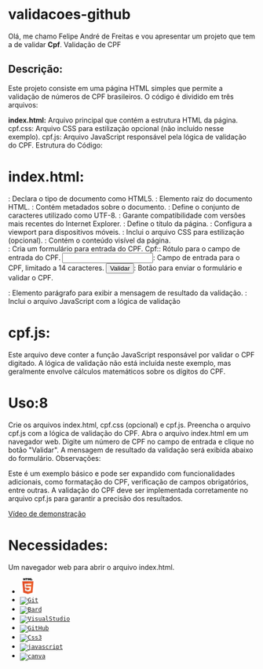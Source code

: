  # validacoes-github
 Olá, me chamo Felipe André de Freitas e vou apresentar um projeto que tem a de validar **Cpf**.
Validação de CPF
## Descrição:
Este projeto consiste em uma página HTML simples que permite a validação de números de CPF brasileiros. O código é dividido em três arquivos:

**index.html:** Arquivo principal que contém a estrutura HTML da página.
cpf.css: Arquivo CSS para estilização opcional (não incluído nesse exemplo).
cpf.js: Arquivo JavaScript responsável pela lógica de validação do CPF.
Estrutura do Código:

 # index.html:

<!DOCTYPE html>: Declara o tipo de documento como HTML5.
<html></html>: Elemento raiz do documento HTML.
<head></head>: Contém metadados sobre o documento.
<meta charset='utf-8'>: Define o conjunto de caracteres utilizado como UTF-8.
<meta http-equiv='X-UA-Compatible' content='IE=edge'>: Garante compatibilidade com versões mais recentes do Internet Explorer.
<title>Validação de cpf</title>: Define o título da página.
<meta name='viewport' content='width=device-width, initial-scale=1'>: Configura a viewport para dispositivos móveis.
<link rel='stylesheet' type='text/css' media='screen' href='cpf.css'>: Inclui o arquivo CSS para estilização (opcional).
<body></body>: Contém o conteúdo visível da página.
<form action="" id="cpfForm"></form>: Cria um formulário para entrada do CPF.
<label for="">Cpf:</label>: Rótulo para o campo de entrada do CPF.
<input type="text" id="cpf" name="cpf" maxlength="14">: Campo de entrada para o CPF, limitado a 14 caracteres.
<button type="submit">Validar</button>: Botão para enviar o formulário e validar o CPF.
<p id="message"></p>: Elemento parágrafo para exibir a mensagem de resultado da validação.
<script src='cpf.js'></script>: Inclui o arquivo JavaScript com a lógica de validação

# cpf.js:
Este arquivo deve conter a função JavaScript responsável por validar o CPF digitado. A lógica de validação não está incluída neste exemplo, mas geralmente envolve cálculos matemáticos sobre os dígitos do CPF.

# Uso:8
Crie os arquivos index.html, cpf.css (opcional) e cpf.js.
Preencha o arquivo cpf.js com a lógica de validação do CPF.
Abra o arquivo index.html em um navegador web.
Digite um número de CPF no campo de entrada e clique no botão "Validar".
A mensagem de resultado da validação será exibida abaixo do formulário.
Observações:

Este é um exemplo básico e pode ser expandido com funcionalidades adicionais, como formatação do CPF, verificação de campos obrigatórios, entre outras.
A validação do CPF deve ser implementada corretamente no arquivo cpf.js para garantir a precisão dos resultados.

 [Vídeo de demonstração](gravacao.gif)

# Necessidades:
Um navegador web para abrir o arquivo index.html.
* [<code><img height="32" src="https://raw.githubusercontent.com/github/explore/80688e429a7d4ef2fca1e82350fe8e3517d3494d/topics/html/html.png" alt="HTML5"/></code>](https://developer.mozilla.org/pt-BR/docs/Web/HTML)
* [<code><img height="32" src="https://www.malwarebytes.com/wp-content/uploads/sites/2/2023/01/asset_upload_file97293_255583.jpg" alt="Git"/></code>](https://git-scm.com/)
* [<code><img height="32" src="https://blog.netscandigital.com/wp-content/uploads/2023/07/O-que-e-o-Google-Bard.png" alt="Bard"/></code>](https://bard.google.com/chat?hl=pt)
* [<code><img height="32" src="https://img.shields.io/badge/VSCode-0078D4?style=for-the-badge&logo=visual%20studio%20code&logoColor=white" alt="VisualStudio"/></code>](https://code.visualstudio.com/)
* [<code><img height="32" src="https://img.shields.io/badge/GitHub-100000?style=for-the-badge&logo=github&logoColor=white" alt="GitHub"/></code>](https://github.com/)
* [<code><img height="32" src="https://upload.wikimedia.org/wikipedia/commons/thumb/d/d5/CSS3_logo_and_wordmark.svg/1200px-CSS3_logo_and_wordmark.svg.png" alt="Css3"/></code>](https://developer.mozilla.org/pt-BR/docs/Web/CSS)
* [<code><img height="32" src="https://upload.wikimedia.org/wikipedia/commons/thumb/9/99/Unofficial_JavaScript_logo_2.svg/1200px-Unofficial_JavaScript_logo_2.svg.png" alt="javascript"/></code>](https://developer.mozilla.org/pt-BR/docs/Web/JavaScript)
* [<code><img height="32" src="https://i.pcmag.com/imagery/reviews/05GF8sMpHfawiyKgGnrgf7X-8..v1665503374.jpg" alt="canva"/></code>](https://www.techtudo.com.br/tudo-sobre/canva/)
